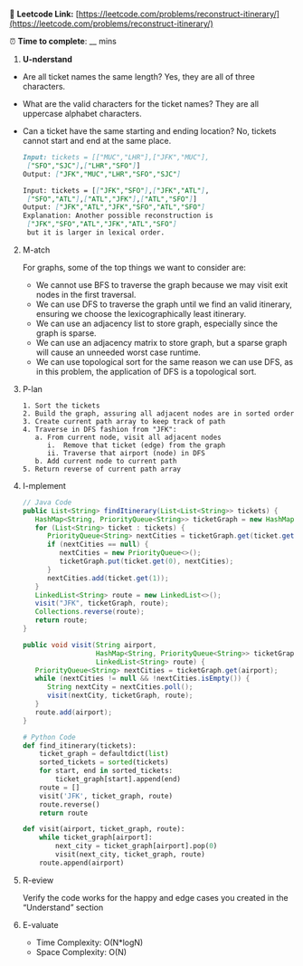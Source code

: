 🔗 **Leetcode Link:** [https://leetcode.com/problems/reconstruct-itinerary/](https://leetcode.com/problems/reconstruct-itinerary/)

⏰ **Time to complete**: __ mins

1. **U-nderstand**

- Are all ticket names the same length?
Yes, they are all of three characters.

- What are the valid characters for the ticket names?
They are all uppercase alphabet characters.

- Can a ticket have the same starting and ending location?
No, tickets cannot start and end at the same place.
    
    ```markdown
    Input: tickets = [["MUC","LHR"],["JFK","MUC"],
     ["SFO","SJC"],["LHR","SFO"]]
    Output: ["JFK","MUC","LHR","SFO","SJC"]
    
    Input: tickets = [["JFK","SFO"],["JFK","ATL"],
     ["SFO","ATL"],["ATL","JFK"],["ATL","SFO"]]
    Output: ["JFK","ATL","JFK","SFO","ATL","SFO"]
    Explanation: Another possible reconstruction is 
     ["JFK","SFO","ATL","JFK","ATL","SFO"] 
     but it is larger in lexical order.
    ```
    
2. M-atch
    
    For graphs, some of the top things we want to consider are:
    
    - We cannot use BFS to traverse the graph because we may visit exit nodes in the first traversal.
    - We can use DFS to traverse the graph until we find an valid itinerary, ensuring we choose the lexicographically least itinerary.
    - We can use an adjacency list to store graph, especially since the graph is sparse.
    - We can use an adjacency matrix to store graph, but a sparse graph will cause an unneeded worst case runtime.
    - We can use topological sort for the same reason we can use DFS, as in this problem, the application of DFS is a topological sort.
3. P-lan
    
    ```
    1. Sort the tickets
    2. Build the graph, assuring all adjacent nodes are in sorted order
    3. Create current path array to keep track of path
    4. Traverse in DFS fashion from "JFK":
       a. From current node, visit all adjacent nodes
          i.  Remove that ticket (edge) from the graph
          ii. Traverse that airport (node) in DFS
       b. Add current node to current path
    5. Return reverse of current path array
    ```
    
4. I-mplement
    
    ```java
    // Java Code
    public List<String> findItinerary(List<List<String>> tickets) {
       HashMap<String, PriorityQueue<String>> ticketGraph = new HashMap<>();
       for (List<String> ticket : tickets) {
          PriorityQueue<String> nextCities = ticketGraph.get(ticket.get(0));
          if (nextCities == null) {
             nextCities = new PriorityQueue<>();
             ticketGraph.put(ticket.get(0), nextCities);
          }
          nextCities.add(ticket.get(1));
       }
       LinkedList<String> route = new LinkedList<>();
       visit("JFK", ticketGraph, route);
       Collections.reverse(route);
       return route;
    }
    
    public void visit(String airport, 
                      HashMap<String, PriorityQueue<String>> ticketGraph, 
                      LinkedList<String> route) {
       PriorityQueue<String> nextCities = ticketGraph.get(airport);
       while (nextCities != null && !nextCities.isEmpty()) {
          String nextCity = nextCities.poll();
          visit(nextCity, ticketGraph, route);
       }
       route.add(airport);
    }
    ```
    
    ```python
    # Python Code
    def find_itinerary(tickets):
        ticket_graph = defaultdict(list)
        sorted_tickets = sorted(tickets)
        for start, end in sorted_tickets:
            ticket_graph[start].append(end)
        route = []
        visit('JFK', ticket_graph, route)
        route.reverse()
        return route
    
    def visit(airport, ticket_graph, route):
        while ticket_graph[airport]:
            next_city = ticket_graph[airport].pop(0)
            visit(next_city, ticket_graph, route)
        route.append(airport)
    ```
    
5. R-eview
    
    Verify the code works for the happy and edge cases you created in the “Understand” section
    
6. E-valuate
    - Time Complexity: O(N*logN)
    - Space Complexity: O(N)